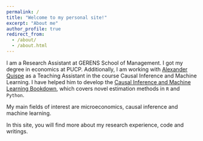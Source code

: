 ```yaml
---
permalink: /
title: "Welcome to my personal site!"
excerpt: "About me"
author_profile: true
redirect_from: 
  - /about/
  - /about.html
---
```


 I am a Research Assistant at GERENS School of Management. I got my degree in economics at PUCP. Additionally, I am working with [Alexander Quispe](https://alexanderquispe.github.io/) as a Teaching Assistant in the course Causal Inference and Machine Learning. I have helped him to develop the [Causal Inference and Machine Learning Bookdown](https://alexanderquispe.github.io/ml_book/), which covers novel estimation methods in <code>R</code> and <code>Python</code>.

 My main fields of interest are microeconomics, causal inference and machine learning. 

 In this site, you will find more about my research experience, code and writings.